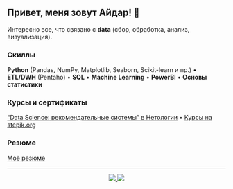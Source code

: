 ## Привет, меня зовут Айдар! :wave:
Интересно все, что связано с **data** (сбор, обработка, анализ, визуализация).


### Скиллы
**Python** (Pandas, NumPy, Matplotlib, Seaborn, Scikit-learn и пр.) • **ETL/DWH** (Pentaho) • **SQL** • **Machine Learning** • **PowerBI** • **Основы статистики**

### Курсы и сертификаты
<a href="https://github.com/iaidarf/Certificates/blob/main/certificate_netology_DS.pdf">“Data Science: рекомендательные системы” в Нетологии</a> •
<a href="https://github.com/iaidarf/Certificates">Курсы на stepik.org</a>

### Резюме
<a href="https://myresume.ru/resume/mRqOHLXLICR"/>Моё резюме</a>

<hr>
<div align="center"> 
  <a href="https://t.me/iaidarf"> <img src="https://img.shields.io/badge/-telegram-blue?style=for-the-badge" /> </a>
  <a href="mailto:i_a_f@mail.ru"> <img src="https://img.shields.io/badge/-email-blue?style=for-the-badge" /> </a>
 </div>

